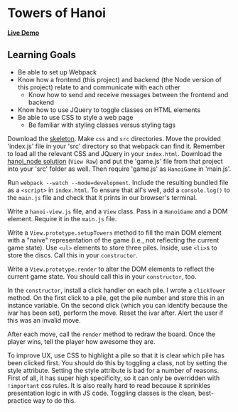 # Towers of Hanoi

**[Live Demo](http://appacademy.github.io/curriculum/toh_jquery/index.html)**

[hanoi-node]: http://assets.aaonline.io/fullstack/javascript/projects/hanoi_node/solution.zip

## Learning Goals

+ Be able to set up Webpack
+ Know how a frontend (this project) and backend (the Node version of this
project) relate to and communicate with each other
  + Know how to send and receive messages between the frontend and backend
+ Know how to use JQuery to toggle classes on HTML elements
+ Be able to use CSS to style a web page
  + Be familiar with styling classes versus styling tags

Download the [skeleton][skeleton]. Make `css` and `src` directories. Move the 
provided 'index.js' file in your 'src' directory so that webpack can find it.
Remember to load all the relevant CSS and JQuery in your `index.html`. Download
the [hanoi_node solution][hanoi-node] (`View Raw`) and put the 'game.js' file
from that project into your 'src' folder as well. Then require 'game.js' as
`HanoiGame` in 'main.js'.

<!-- CHANGE INSTRUCTIONS BELOW HERE -->

Run `webpack --watch --mode=development`. Include the resulting bundled file as
a `<script>` in `index.html`. To ensure that all's well, add a `console.log()` to
the `main.js` file and check that it prints in our browser's terminal.

Write a `hanoi-view.js` file, and a `View` class. Pass in a `HanoiGame` and
a DOM element. Require it in the `main.js` file.

Write a `View.prototype.setupTowers` method to fill the main DOM element with a
"naive" representation of the game (i.e., not reflecting the current game
state). Use `<ul>` elements to store three piles. Inside, use `<li>`s to store
the discs. Call this in your `constructor`.

Write a `View.prototype.render` to alter the DOM elements to reflect the current
game state. You should call this in your `constructor`, too.

In the `constructor`, install a click handler on each pile. I wrote a `clickTower`
method. On the first click to a pile, get the pile number and store this in an
instance variable. On the second click (which you can identify because the ivar
has been set), perform the move. Reset the ivar after. Alert the user if this
was an invalid move.

After each move, call the `render` method to redraw the board. Once the player
wins, tell the player how awesome they are.

To improve UX, use CSS to highlight a pile so that it is clear which pile has
been clicked first. You should do this by toggling a class, not by setting the
style attribute. Setting the style attribute is bad for a number of reasons.
First of all, it has super high specificity, so it can only be overridden with
`!important` css rules. It is also really hard to read because it sprinkles
presentation logic in with JS code. Toggling classes is the clean, best-practice
way to do this.

[skeleton]: http://assets.aaonline.io/fullstack/javascript/projects/hanoi_jquery/skeleton.zip?raw=true
